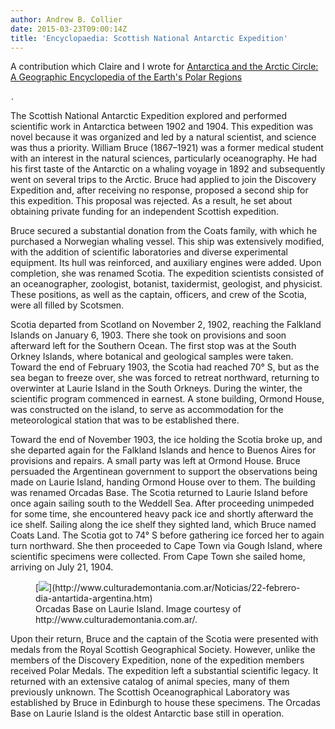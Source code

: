 ```yaml
---
author: Andrew B. Collier
date: 2015-03-23T09:00:14Z
title: 'Encyclopaedia: Scottish National Antarctic Expedition'
---
```


A contribution which Claire and I wrote for [Antarctica and the Arctic Circle: A Geographic Encyclopedia of the Earth's Polar Regions](http://www.amazon.com/gp/product/B00OD83J44/ref=as_li_tl?ie=UTF8&camp=1789&creative=9325&creativeASIN=B00OD83J44&linkCode=as2&tag=exegetanalyt-20&linkId=2TV5WJPYICQMVBVQ)

<img src="http://ir-na.amazon-adsystem.com/e/ir?t=exegetanalyt-20&#038;l=as2&#038;o=1&#038;a=B00OD83J44" width="1" height="1" border="0" alt="" style="border:none !important; margin:0px !important;" />.

<!--more-->

The Scottish National Antarctic Expedition explored and performed scientific work in Antarctica between 1902 and 1904. This expedition was novel because it was organized and led by a natural scientist, and science was thus a priority. William Bruce (1867–1921) was a former medical student with an interest in the natural sciences, particularly oceanography. He had his first taste of the Antarctic on a whaling voyage in 1892 and subsequently went on several trips to the Arctic. Bruce had applied to join the Discovery Expedition and, after receiving no response, proposed a second ship for this expedition. This proposal was rejected. As a result, he set about obtaining private funding for an independent Scottish expedition.

Bruce secured a substantial donation from the Coats family, with which he purchased a Norwegian whaling vessel. This ship was extensively modified, with the addition of scientific laboratories and diverse experimental equipment. Its hull was reinforced, and auxiliary engines were added. Upon completion, she was renamed Scotia. The expedition scientists consisted of an oceanographer, zoologist, botanist, taxidermist, geologist, and physicist. These positions, as well as the captain, officers, and crew of the Scotia, were all filled by Scotsmen.

Scotia departed from Scotland on November 2, 1902, reaching the Falkland Islands on January 6, 1903. There she took on provisions and soon afterward left for the Southern Ocean. The first stop was at the South Orkney Islands, where botanical and geological samples were taken. Toward the end of February 1903, the Scotia had reached 70° S, but as the sea began to freeze over, she was forced to retreat northward, returning to overwinter at Laurie Island in the South Orkneys. During the winter, the scientific program commenced in earnest. A stone building, Ormond House, was constructed on the island, to serve as accommodation for the meteorological station that was to be established there.

Toward the end of November 1903, the ice holding the Scotia broke up, and she departed again for the Falkland Islands and hence to Buenos Aires for provisions and repairs. A small party was left at Ormond House. Bruce persuaded the Argentinean government to support the observations being made on Laurie Island, handing Ormond House over to them. The building was renamed Orcadas Base. The Scotia returned to Laurie Island before once again sailing south to the Weddell Sea. After proceeding unimpeded for some time, she encountered heavy pack ice and shortly afterward the ice shelf. Sailing along the ice shelf they sighted land, which Bruce named Coats Land. The Scotia got to 74° S before gathering ice forced her to again turn northward. She then proceeded to Cape Town via Gough Island, where scientific specimens were collected. From Cape Town she sailed home, arriving on July 21, 1904.

<figure>
[<img src="/img/2015/03/orcadas-base.jpg">](http://www.culturademontania.com.ar/Noticias/22-febrero-dia-antartida-argentina.htm)
<figcaption class="wp-caption-text">Orcadas Base on Laurie Island. Image courtesy of http://www.culturademontania.com.ar/.</figcaption>
</figure>

Upon their return, Bruce and the captain of the Scotia were presented with medals from the Royal Scottish Geographical Society. However, unlike the members of the Discovery Expedition, none of the expedition members received Polar Medals. The expedition left a substantial scientific legacy. It returned with an extensive catalog of animal species, many of them previously unknown. The Scottish Oceanographical Laboratory was established by Bruce in Edinburgh to house these specimens. The Orcadas Base on Laurie Island is the oldest Antarctic base still in operation.
